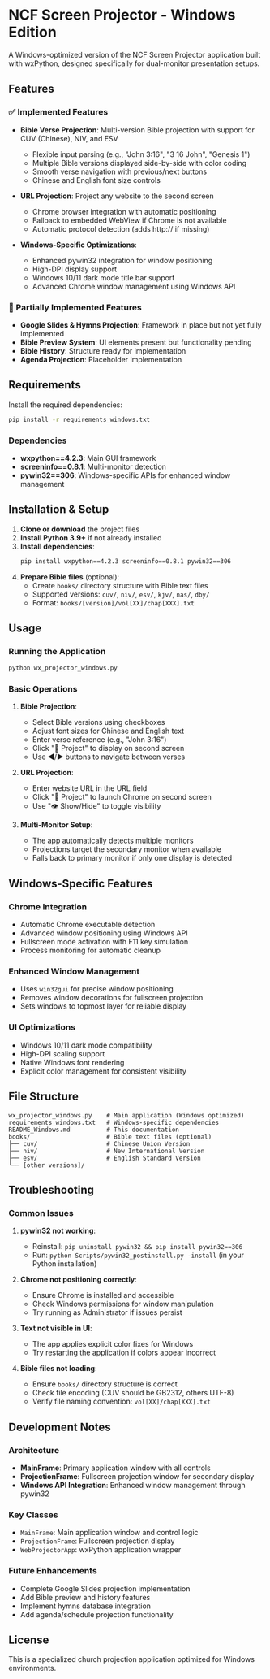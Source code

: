 # NCF Screen Projector - Windows Edition

A Windows-optimized version of the NCF Screen Projector application built with wxPython, designed specifically for dual-monitor presentation setups.

## Features

### ✅ Implemented Features

- **Bible Verse Projection**: Multi-version Bible projection with support for CUV (Chinese), NIV, and ESV
  - Flexible input parsing (e.g., "John 3:16", "3 16 John", "Genesis 1")
  - Multiple Bible versions displayed side-by-side with color coding
  - Smooth verse navigation with previous/next buttons
  - Chinese and English font size controls
  
- **URL Projection**: Project any website to the second screen
  - Chrome browser integration with automatic positioning
  - Fallback to embedded WebView if Chrome is not available
  - Automatic protocol detection (adds http:// if missing)
  
- **Windows-Specific Optimizations**:
  - Enhanced pywin32 integration for window positioning
  - High-DPI display support
  - Windows 10/11 dark mode title bar support
  - Advanced Chrome window management using Windows API

### 🚧 Partially Implemented Features

- **Google Slides & Hymns Projection**: Framework in place but not yet fully implemented
- **Bible Preview System**: UI elements present but functionality pending
- **Bible History**: Structure ready for implementation
- **Agenda Projection**: Placeholder implementation

## Requirements

Install the required dependencies:

```bash
pip install -r requirements_windows.txt
```

### Dependencies

- **wxpython==4.2.3**: Main GUI framework
- **screeninfo==0.8.1**: Multi-monitor detection
- **pywin32==306**: Windows-specific APIs for enhanced window management

## Installation & Setup

1. **Clone or download** the project files
2. **Install Python 3.9+** if not already installed
3. **Install dependencies**:
   ```bash
   pip install wxpython==4.2.3 screeninfo==0.8.1 pywin32==306
   ```
4. **Prepare Bible files** (optional):
   - Create `books/` directory structure with Bible text files
   - Supported versions: `cuv/`, `niv/`, `esv/`, `kjv/`, `nas/`, `dby/`
   - Format: `books/[version]/vol[XX]/chap[XXX].txt`

## Usage

### Running the Application

```bash
python wx_projector_windows.py
```

### Basic Operations

1. **Bible Projection**:
   - Select Bible versions using checkboxes
   - Adjust font sizes for Chinese and English text
   - Enter verse reference (e.g., "John 3:16")
   - Click "📖 Project" to display on second screen
   - Use ◀/▶ buttons to navigate between verses

2. **URL Projection**:
   - Enter website URL in the URL field
   - Click "🔗 Project" to launch Chrome on second screen
   - Use "👁 Show/Hide" to toggle visibility

3. **Multi-Monitor Setup**:
   - The app automatically detects multiple monitors
   - Projections target the secondary monitor when available
   - Falls back to primary monitor if only one display is detected

## Windows-Specific Features

### Chrome Integration
- Automatic Chrome executable detection
- Advanced window positioning using Windows API
- Fullscreen mode activation with F11 key simulation
- Process monitoring for automatic cleanup

### Enhanced Window Management
- Uses `win32gui` for precise window positioning
- Removes window decorations for fullscreen projection
- Sets windows to topmost layer for reliable display

### UI Optimizations
- Windows 10/11 dark mode compatibility
- High-DPI scaling support
- Native Windows font rendering
- Explicit color management for consistent visibility

## File Structure

```
wx_projector_windows.py    # Main application (Windows optimized)
requirements_windows.txt   # Windows-specific dependencies
README_Windows.md          # This documentation
books/                     # Bible text files (optional)
├── cuv/                   # Chinese Union Version
├── niv/                   # New International Version
├── esv/                   # English Standard Version
└── [other versions]/
```

## Troubleshooting

### Common Issues

1. **pywin32 not working**: 
   - Reinstall: `pip uninstall pywin32 && pip install pywin32==306`
   - Run: `python Scripts/pywin32_postinstall.py -install` (in your Python installation)

2. **Chrome not positioning correctly**:
   - Ensure Chrome is installed and accessible
   - Check Windows permissions for window manipulation
   - Try running as Administrator if issues persist

3. **Text not visible in UI**:
   - The app applies explicit color fixes for Windows
   - Try restarting the application if colors appear incorrect

4. **Bible files not loading**:
   - Ensure `books/` directory structure is correct
   - Check file encoding (CUV should be GB2312, others UTF-8)
   - Verify file naming convention: `vol[XX]/chap[XXX].txt`

## Development Notes

### Architecture
- **MainFrame**: Primary application window with all controls
- **ProjectionFrame**: Fullscreen projection window for secondary display
- **Windows API Integration**: Enhanced window management through pywin32

### Key Classes
- `MainFrame`: Main application window and control logic
- `ProjectionFrame`: Fullscreen projection display
- `WebProjectorApp`: wxPython application wrapper

### Future Enhancements
- Complete Google Slides projection implementation
- Add Bible preview and history features
- Implement hymns database integration
- Add agenda/schedule projection functionality

## License

This is a specialized church projection application optimized for Windows environments.